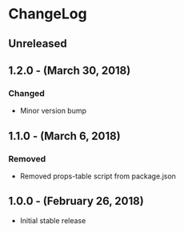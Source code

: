 ChangeLog
=========

Unreleased
-----------------

1.2.0 - (March 30, 2018)
------------------
### Changed
* Minor version bump

1.1.0 - (March 6, 2018)
------------------
### Removed
* Removed props-table script from package.json

1.0.0 - (February 26, 2018)
------------------
* Initial stable release

